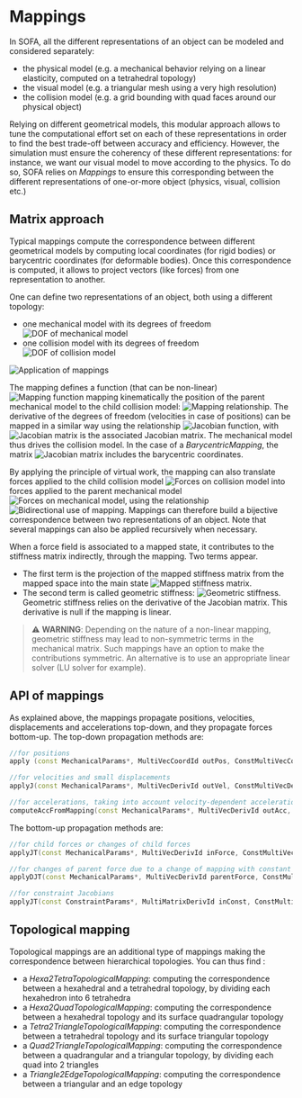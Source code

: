 Mappings
========


In SOFA, all the different representations of an object can be modeled and considered separately:

  - the physical model (e.g. a mechanical behavior relying on a linear elasticity, computed on a tetrahedral topology)
  - the visual model (e.g. a triangular mesh using a very high resolution)
  - the collision model (e.g. a grid bounding with quad faces around our physical object)

Relying on different geometrical models, this modular approach allows to tune the computational effort set on each of these representations in order to find the best trade-off between accuracy and efficiency. However, the simulation must ensure the coherency of these different representations: for instance, we want our visual model to move according to the physics. To do so, SOFA relies on _Mappings_ to ensure this corresponding between the different representations of one-or-more object (physics, visual, collision etc.)


Matrix approach
---------------

Typical mappings compute the correspondence between different geometrical models by computing local coordinates (for rigid bodies) or barycentric coordinates (for deformable bodies). Once this correspondence is computed, it allows to project vectors (like forces) from one representation to another.


One can define two representations of an object, both using a different topology:

  - one mechanical model with its degrees of freedom <img class="latex" src="https://latex.codecogs.com/png.latex?q" title="DOF of mechanical model" />
  - one collision model with its degrees of freedom <img class="latex" src="https://latex.codecogs.com/png.latex?p" title="DOF of collision model" />

![Application of mappings](https://www.sofa-framework.org/wp-content/uploads/2018/10/Mapping-illustration.png)

The mapping defines a function (that can be non-linear) <img class="latex" src="https://latex.codecogs.com/png.latex?\mathbb{J}" title="Mapping function" /> mapping kinematically the position of the parent mechanical model to the child collision model: <img class="latex" src="https://latex.codecogs.com/png.latex?p=\mathbb{J}(q)" title="Mapping relationship" />. The derivative of the degrees of freedom (velocities in case of positions) can be mapped in a similar way using the relationship <img class="latex" src="https://latex.codecogs.com/png.latex?v_p=\mathbf{J}v_q" title="Jacobian function" />, with <img class="latex" src="https://latex.codecogs.com/png.latex?\mathbf{J}=\textstyle\frac{\partial%20p}{\partial%20q}" title="Jacobian matrix" /> is the associated Jacobian matrix. The mechanical model thus drives the collision model. In the case of a _BarycentricMapping_, the matrix <img class="latex" src="https://latex.codecogs.com/png.latex?\mathbf{J}" title="Jacobian matrix" /> includes the barycentric coordinates.

By applying the principle of virtual work, the mapping can also translate forces applied to the child collision model <img class="latex" src="https://latex.codecogs.com/png.latex?f_p" title="Forces on collision model" /> into forces applied to the parent mechanical model <img class="latex" src="https://latex.codecogs.com/png.latex?f_q" title="Forces on mechanical model" />, using the relationship <img class="latex" src="https://latex.codecogs.com/png.latex?f_{q}=\mathbf{J}^{T}f_{p}" title="Bidirectional use of mapping" />. Mappings can therefore build a bijective correspondence between two representations of an object. Note that several mappings can also be applied recursively when necessary.

When a force field is associated to a mapped state, it contributes to the stiffness matrix indirectly, through the mapping. Two terms appear.

- The first term is the projection of the mapped stiffness matrix from the mapped space into the main state <img class="latex" src="https://latex.codecogs.com/png.latex?\mathbf{J}^{T}\frac{\partial%20f_p}{\partial%20p}\mathbf{J}" title="Mapped stiffness matrix" />.
- The second term is called geometric stiffness: <img class="latex" src="https://latex.codecogs.com/png.latex?\frac{\partial%20\mathbf{J}^{T}}{\partial%20q}f_p" title="Geometric stiffness" />. Geometric stiffness relies on the derivative of the Jacobian matrix. This derivative is null if the mapping is linear.

> ⚠️ **WARNING**: Depending on the nature of a non-linear mapping, geometric stiffness may lead to non-symmetric terms in the mechanical matrix. Such mappings have an option to make the contributions symmetric. An alternative is to use an appropriate linear solver (LU solver for example).

API of mappings
---------------

As explained above, the mappings propagate positions, velocities, displacements and accelerations top-down, and they propagate forces bottom-up. The top-down propagation methods are:

```cpp
//for positions
apply (const MechanicalParams*, MultiVecCoordId outPos, ConstMultiVecCoordId inPos );

//for velocities and small displacements
applyJ(const MechanicalParams*, MultiVecDerivId outVel, ConstMultiVecDerivId inVel );

//for accelerations, taking into account velocity-dependent accelerations in nonlinear mappings
computeAccFromMapping(const MechanicalParams*, MultiVecDerivId outAcc, ConstMultiVecDeri inVel, ConstMultiVecDerivId inAcc );
```

The bottom-up propagation methods are:

```cpp
//for child forces or changes of child forces
applyJT(const MechanicalParams*, MultiVecDerivId inForce, ConstMultiVecDerivId outForce );

//for changes of parent force due to a change of mapping with constant child force
applyDJT(const MechanicalParams*, MultiVecDerivId parentForce, ConstMultiVecDerivId childForce );

//for constraint Jacobians
applyJT(const ConstraintParams*, MultiMatrixDerivId inConst, ConstMultiMatrixDerivId outConst );
```

Topological mapping
-------------------

Topological mappings are an additional type of mappings making the correspondence between hierarchical topologies. You can thus find :

  - a _Hexa2TetraTopologicalMapping_: computing the correspondence between a hexahedral and a tetrahedral topology, by dividing each hexahedron into 6 tetrahedra
  - a _Hexa2QuadTopologicalMapping_: computing the correspondence between a hexahedral topology and its surface quadrangular topology
  - a _Tetra2TriangleTopologicalMapping_: computing the correspondence between a tetrahedral topology and its surface triangular topology
  - a _Quad2TriangleTopologicalMapping_: computing the correspondence between a quadrangular and a triangular topology, by dividing each quad into 2 triangles
  - a _Triangle2EdgeTopologicalMapping_: computing the correspondence between a triangular and an edge topology
